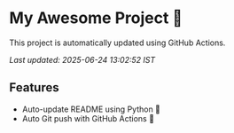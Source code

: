 # My Awesome Project 🚀

This project is automatically updated using GitHub Actions.

_Last updated: 2025-06-24 13:02:52 IST_

## Features
- Auto-update README using Python 🐍
- Auto Git push with GitHub Actions 🤖
